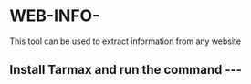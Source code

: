 # WEB-INFO-
This tool can be used to extract information from any website

## Install Tarmax and run the command ---
